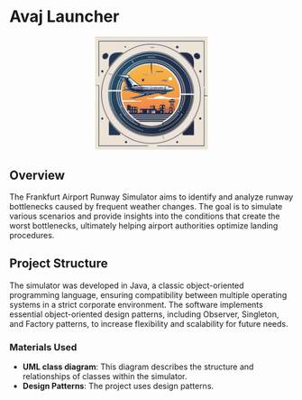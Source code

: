 # Avaj Launcher

<div align="center">
  <img src="https://github.com/raonieqr/avaj-launcher/blob/master/docs/avajlauncher.png" alt="Frankfurt Airport Runway Simulator" width="200" />
</div>


## Overview

The Frankfurt Airport Runway Simulator aims to identify and analyze runway bottlenecks caused by frequent weather changes. The goal is to simulate various scenarios and provide insights into the conditions that create the worst bottlenecks, ultimately helping airport authorities optimize landing procedures.

## Project Structure

The simulator was developed in Java, a classic object-oriented programming language, ensuring compatibility between multiple operating systems in a strict corporate environment. The software implements essential object-oriented design patterns, including Observer, Singleton, and Factory patterns, to increase flexibility and scalability for future needs.

### Materials Used

- **UML class diagram**: This diagram describes the structure and relationships of classes within the simulator.
- **Design Patterns**: The project uses design patterns.
